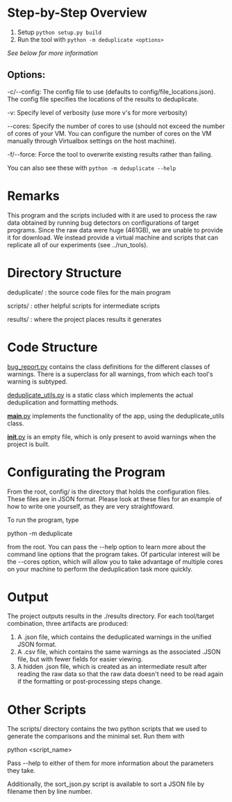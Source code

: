 # Step-by-Step Overview
1. Setup `python setup.py build`
2. Run the tool with `python -m deduplicate <options>`

*See below for more information*


## Options:
-c/--config: The config file to use (defaults to config/file_locations.json). The config file specifies the locations of the results to deduplicate.

-v: Specify level of verbosity (use more v's for more verbosity)

--cores: Specify the number of cores to use (should not exceed the number of cores of your VM. You can configure the number of cores on the VM manually through Virtualbox settings on the host machine).

-f/--force: Force the tool to overwrite existing results rather than failing.

You can also see these with `python -m deduplicate --help`

# Remarks

This program and the scripts included with it are used to process the raw data obtained by running bug detectors on configurations of target programs. Since the raw data were huge (461GB), we are unable to provide it for download. We instead provide a virtual machine and scripts that can replicate all of our experiments (see ../run_tools).

# Directory Structure

deduplicate/ : the source code files for the main program

scripts/ : other helpful scripts for intermediate scripts

results/ : where the project places results it generates

# Code Structure

[bug_report.py](./deduplicate/bug_report.py) contains the class definitions for the different classes of warnings. There is a superclass for all warnings, from which each tool's warning is subtyped.

[deduplicate_utils.py](./deduplicate/deduplicate_utils.py) is a static class which implements the actual deduplication and formatting methods.

[__main__.py](./deduplicate/__main__.py) implements the functionality of the app, using the deduplicate_utils class.

[__init__.py](./deduplicate/__init__.py) is an empty file, which is only present to avoid warnings when the project is built.

# Configurating the Program

From the root, config/ is the directory that holds the configuration files. These files are in JSON format. Please look at these files for an example of how to write one yourself, as they are very straightfoward.

To run the program, type

python -m deduplicate

from the root. You can pass the --help option to learn more about the command line options that the program takes. Of particular interest will be the --cores option, which will allow you to take advantage of multiple cores on your machine to perform the deduplication task more quickly.

# Output

The project outputs results in the ./results directory. For each tool/target combination, three artifacts are produced:

1. A .json file, which contains the deduplicated warnings in the unified JSON format.
2. A .csv file, which contains the same warnings as the associated .JSON file, but with fewer fields for easier viewing.
3. A hidden .json file, which is created as an intermediate result after reading the raw data so that the raw data doesn't need to be read again if the formatting or post-processing steps change.

# Other Scripts

The scripts/ directory contains the two python scripts that we used to generate the comparisons and the minimal set. Run them with

python <script_name>

Pass --help to either of them for more information about the parameters they take.

Additionally, the sort_json.py script is available to sort a JSON file by filename then by line number. 
